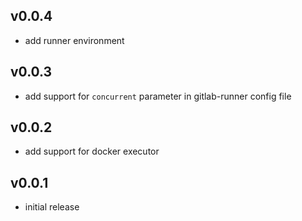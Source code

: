 ## v0.0.4

- add runner environment

## v0.0.3

- add support for `concurrent` parameter in gitlab-runner config file

## v0.0.2

- add support for docker executor

## v0.0.1

- initial release
